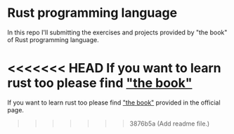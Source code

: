 # Rust programming language
In this repo I'll submitting the exercises and projects provided by "the book" of Rust programming language.

<<<<<<< HEAD
If you want to learn rust too please find ["the book"](https://doc.rust-lang.org/book/) 
=======
If you want to learn rust too please find ["the book"](https://doc.rust-lang.org/book/) provided in the official page.

>>>>>>> 3876b5a (Add readme file.)
